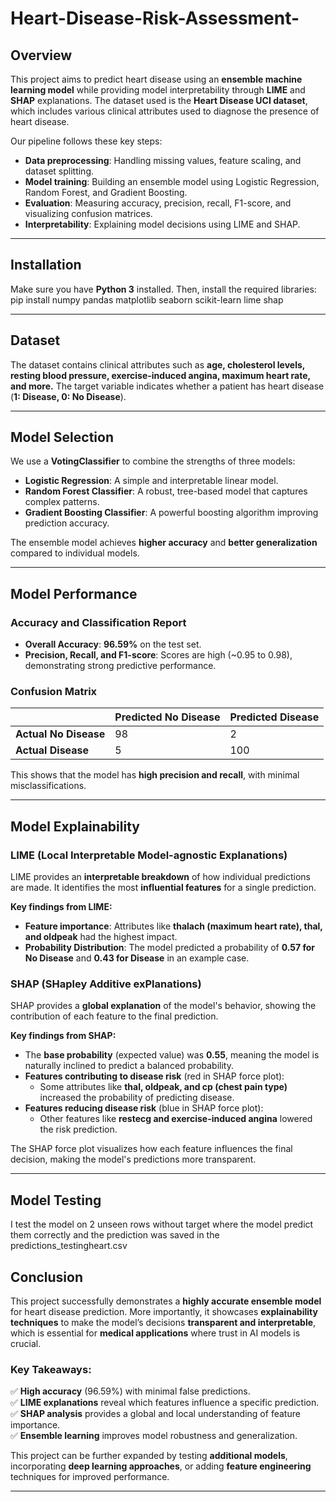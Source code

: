 # Heart-Disease-Risk-Assessment-

## Overview
This project aims to predict heart disease using an **ensemble machine learning model** while providing model interpretability through **LIME** and **SHAP** explanations. The dataset used is the **Heart Disease UCI dataset**, which includes various clinical attributes used to diagnose the presence of heart disease.

Our pipeline follows these key steps:
- **Data preprocessing**: Handling missing values, feature scaling, and dataset splitting.
- **Model training**: Building an ensemble model using Logistic Regression, Random Forest, and Gradient Boosting.
- **Evaluation**: Measuring accuracy, precision, recall, F1-score, and visualizing confusion matrices.
- **Interpretability**: Explaining model decisions using LIME and SHAP.

---
## Installation
Make sure you have **Python 3** installed. Then, install the required libraries:
pip install numpy pandas matplotlib seaborn scikit-learn lime shap

---

## Dataset
The dataset contains clinical attributes such as **age, cholesterol levels, resting blood pressure, exercise-induced angina, maximum heart rate, and more.** The target variable indicates whether a patient has heart disease (**1: Disease, 0: No Disease**).

---

## Model Selection
We use a **VotingClassifier** to combine the strengths of three models:
- **Logistic Regression**: A simple and interpretable linear model.
- **Random Forest Classifier**: A robust, tree-based model that captures complex patterns.
- **Gradient Boosting Classifier**: A powerful boosting algorithm improving prediction accuracy.

The ensemble model achieves **higher accuracy** and **better generalization** compared to individual models.

---

## Model Performance
### **Accuracy and Classification Report**
- **Overall Accuracy**: **96.59%** on the test set.
- **Precision, Recall, and F1-score**: Scores are high (~0.95 to 0.98), demonstrating strong predictive performance.

### **Confusion Matrix**
|         | Predicted No Disease | Predicted Disease |
|---------|----------------------|-------------------|
| **Actual No Disease** | 98                   | 2                 |
| **Actual Disease**    | 5                    | 100               |

This shows that the model has **high precision and recall**, with minimal misclassifications.

---

## Model Explainability
### **LIME (Local Interpretable Model-agnostic Explanations)**
LIME provides an **interpretable breakdown** of how individual predictions are made. It identifies the most **influential features** for a single prediction.

**Key findings from LIME:**
- **Feature importance**: Attributes like **thalach (maximum heart rate), thal, and oldpeak** had the highest impact.
- **Probability Distribution**: The model predicted a probability of **0.57 for No Disease** and **0.43 for Disease** in an example case.

### **SHAP (SHapley Additive exPlanations)**
SHAP provides a **global explanation** of the model's behavior, showing the contribution of each feature to the final prediction.

**Key findings from SHAP:**
- The **base probability** (expected value) was **0.55**, meaning the model is naturally inclined to predict a balanced probability.
- **Features contributing to disease risk** (red in SHAP force plot):
  - Some attributes like **thal, oldpeak, and cp (chest pain type)** increased the probability of predicting disease.
- **Features reducing disease risk** (blue in SHAP force plot):
  - Other features like **restecg and exercise-induced angina** lowered the risk prediction.

The SHAP force plot visualizes how each feature influences the final decision, making the model's predictions more transparent.

---
## Model Testing
I test the model on 2 unseen rows without target where the model predict them correctly and the prediction was saved in the predictions_testingheart.csv

## Conclusion
This project successfully demonstrates a **highly accurate ensemble model** for heart disease prediction. More importantly, it showcases **explainability techniques** to make the model’s decisions **transparent and interpretable**, which is essential for **medical applications** where trust in AI models is crucial.

### **Key Takeaways:**
✅ **High accuracy** (96.59%) with minimal false predictions.  
✅ **LIME explanations** reveal which features influence a specific prediction.  
✅ **SHAP analysis** provides a global and local understanding of feature importance.  
✅ **Ensemble learning** improves model robustness and generalization.  

This project can be further expanded by testing **additional models**, incorporating **deep learning approaches**, or adding **feature engineering** techniques for improved performance.

---



